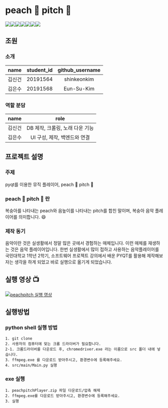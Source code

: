 # peach :peach: pitch :musical_note:

<div class = "shields" style = "display: flex; "> 
    <img src = "https://img.shields.io/github/issues/shinkeonkim/peachpitch">
    <img src = "https://img.shields.io/github/forks/shinkeonkim/peachpitch">
    <img src = "https://img.shields.io/github/stars/shinkeonkim/peachpitch">
    <img src="https://img.shields.io/static/v1?label=python&message=musicplayer" />
    <img src="https://img.shields.io/github/languages/top/shinkeonkim/peachpitch" />
    <img src="https://img.shields.io/github/last-commit/shinkeonkim/peachpitch"/>
    <img src="https://img.shields.io/github/license/shinkeonkim/peachpitch" />
</div>

## 조원

### 소개
| name | student_id | github_username |
|:----:|:--------:|:-----------------:|
|김신건|20191564|shinkeonkim|
|김은수|20191568|Eun-Su-Kim|

### 역할 분담
| name | role |
|:--:|:--:|
|김신건| DB 제작, 크롤링, 노래 다운 기능 |
|김은수| UI 구성, 제작, 백엔드와 연결 |

## 프로젝트 설명

### 주제
pyqt를 이용한 뮤직 플레이어, peach :peach: pitch :musical_note:


### peach :peach: pitch :musical_note: 란
복숭아를 나타내는 peach와 음높이를 나타내는 pitch를 합친 말이며, 
복숭아 음악 플레이어를 의미합니다. :smile:

### 제작 동기
음악이란 것은 실생활에서 정말 많은 곳에서 경험하는 매체입니다. 이런 매체를 재생하는 것은 음악 플레이어입니다. 한번 실생활에서 많이 접하고 사용하는 음악플레이어를 국민대학교 1학년 2학기, 소프트웨어 프로젝트 강의에서 배운 PYQT를 활용해 제작해보자는 생각을 하게 되었고 바로 실행으로 옮기게 되었습니다.

## 실행 영상 📺

[![peachpitch 실행 영상](https://img.youtube.com/vi/IWfEA6DgcdA/0.jpg)](https://www.youtube.com/watch?v=IWfEA6DgcdA)

## 실행방법
### python shell 실행 방법
```
1. git clone
2. 사용자의 컴퓨터에 맞는 크롬 드라이버가 필요합니다.
2-1. 크롬드라이버를 다운로드 후, chromedriver.exe 라는 이름으로 src 폴더 내에 넣습니다.
3. ffmpeg.exe 를 다운로드 받아주시고, 환경변수에 등록해주세요.
4. src/main/Main.py 실행
```

### exe 실행
```
1. peachpitchPlayer.zip 파일 다운로드/압축 해제
2. ffmpeg.exe를 다운로드 받아주시고, 환경변수에 등록해주세요.
3. 실행
```